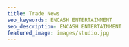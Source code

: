 ```yaml
---
title: Trade News
seo_keywords: ENCASH ENTERTAINMENT
seo_description: ENCASH ENTERTAINMENT
featured_image: images/studio.jpg
---
```

